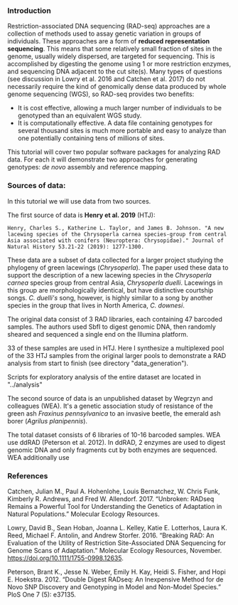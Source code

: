 ### Introduction

Restriction-associated DNA sequencing (RAD-seq) approaches are a collection of methods used to assay genetic variation in groups of individuals. These approaches are a form of **reduced representation sequencing**. This means that some relatively small fraction of sites in the genome, usually widely dispersed, are targeted for sequencing. This is accomplished by digesting the genome using 1 or more restriction enzymes, and sequencing DNA adjacent to the cut site(s). Many types of questions (see discussion in Lowry et al. 2016 and Catchen et al. 2017) do not necessarily require the kind of genomically dense data produced by whole genome sequencing (WGS), so RAD-seq provides two benefits: 

- It is cost effective, allowing a much larger number of individuals to be genotyped than an equivalent WGS study. 
- It is computationally effective. A data file containing genotypes for several thousand sites is much more portable and easy to analyze than one potentially containing tens of millions of sites. 

This tutorial will cover two popular software packages for analyzing RAD data. For each it will demonstrate two approaches for generating genotypes: _de novo_ assembly and reference mapping. 


### Sources of data:

In this tutorial we will use data from two sources. 

The first source of data is **Henry et al. 2019** (HTJ):

    Henry, Charles S., Katherine L. Taylor, and James B. Johnson. "A new lacewing species of the Chrysoperla carnea species-group from central Asia associated with conifers (Neuroptera: Chrysopidae)." Journal of Natural History 53.21-22 (2019): 1277-1300.

These data are a subset of data collected for a larger project studying the phylogeny of green lacewings (_Chrysoperla_). The paper used these data to support the description of a new lacewing species in the _Chrysoperla carnea_ species group from central Asia, _Chrysoperla duelli_. Lacewings in this group are morphologically identical, but have distinctive courtship songs. _C. duelli's_ song, however, is highly similar to a song by another species in the group that lives in North America, _C. downesi_. 

The original data consist of 3 RAD libraries, each containing 47 barcoded samples. The authors used SbfI to digest genomic DNA, then randomly sheared and sequenced a single end on the Illumina platform. 

33 of these samples are used in HTJ. Here I synthesize a multiplexed pool of the 33 HTJ samples from the original larger pools to demonstrate a RAD analysis from start to finish (see directory "data_generation"). 

Scripts for exploratory analysis of the entire dataset are located in "../analysis"

The second source of data is an unpublished dataset by Wegrzyn and colleagues (WEA). It's a genetic association study of resistance of the green ash _Fraxinus pennsylvanica_ to an invasive beetle, the emerald ash borer (_Agrilus planipennis_). 

The total dataset consists of 6 libraries of 10-16 barcoded samples. WEA use ddRAD (Peterson et al. 2012). In ddRAD, 2 enzymes are used to digest genomic DNA and only fragments cut by both enzymes are sequenced. WEA additionally use 


### References

Catchen, Julian M., Paul A. Hohenlohe, Louis Bernatchez, W. Chris Funk, Kimberly R. Andrews, and Fred W. Allendorf. 2017. “Unbroken: RADseq Remains a Powerful Tool for Understanding the Genetics of Adaptation in Natural Populations.” Molecular Ecology Resources.

Lowry, David B., Sean Hoban, Joanna L. Kelley, Katie E. Lotterhos, Laura K. Reed, Michael F. Antolin, and Andrew Storfer. 2016. “Breaking RAD: An Evaluation of the Utility of Restriction Site-Associated DNA Sequencing for Genome Scans of Adaptation.” Molecular Ecology Resources, November. https://doi.org/10.1111/1755-0998.12635.

Peterson, Brant K., Jesse N. Weber, Emily H. Kay, Heidi S. Fisher, and Hopi E. Hoekstra. 2012. “Double Digest RADseq: An Inexpensive Method for de Novo SNP Discovery and Genotyping in Model and Non-Model Species.” PloS One 7 (5): e37135.



